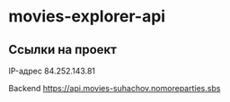 # movies-explorer-api

## Ссылки на проект

IP-адрес 84.252.143.81

Backend https://api.movies-suhachov.nomoreparties.sbs
